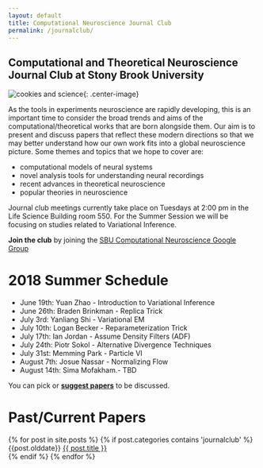 ```yaml
---
layout: default
title: Computational Neuroscience Journal Club
permalink: /journalclub/
---
```

## Computational and Theoretical Neuroscience Journal Club at Stony Brook University

![cookies and science](/images/cookie.jpg){: .center-image}

As the tools in experiments neuroscience are rapidly developing, this is an important time to consider the broad trends and aims of the computational/theoretical works that are born alongside them.  Our aim is to present and discuss papers that reflect these modern directions so that we may better understand how our own work fits into a global neuroscience picture. Some themes and topics that we hope to cover are:

* computational models of neural systems
* novel analysis tools for understanding neural recordings
* recent advances in theoretical neuroscience
* popular theories in neuroscience

Journal club meetings currently take place on Tuesdays at 2:00 pm in the Life Science Building room 550. For the Summer Session we will be focusing on studies related to Variational Inference. 

**Join the club** by joining the [SBU Computational Neuroscience Google Group](https://groups.google.com/d/forum/sbu-computational-neuroscience/join)

# 2018 Summer Schedule

- June 19th: Yuan Zhao - Introduction to Variational Inference 
- June 26th: Braden Brinkman - Replica Trick
- July 3rd: Yanliang Shi - Variational EM
- July 10th: Logan Becker - Reparameterization Trick
- July 17th: Ian Jordan - Assume Density Filters (ADF)
- July 24th: Piotr Sokol - Alternative Divergence Techniques 
- July 31st: Memming Park - Particle VI
- August 7th: Josue Nassar - Normalizing Flow
- August 14th: Sima Mofakham.- TBD


You can pick or [**suggest papers**](https://www.google.com/url?q=https://docs.google.com/document/d/17SuoVIIDbCae5GnxSHGO5BW2zbVP6wBCbaGGfgFLAOQ/edit?usp%3Dsharing&sa=D&ust=1472068897083000&usg=AFQjCNF5f_dZMloe4l3jWOm_mhxe7utbqw) to be discussed.

# Past/Current Papers

<div class="posts">
  {% for post in site.posts %}
	{% if post.categories contains 'journalclub' %}
    <article class="post">
    {{post.olddate}}
    <a href="{{ site.baseurl }}{{ post.url }}">{{ post.title }}</a>
    </article>
	{% endif %}
  {% endfor %}
</div>
